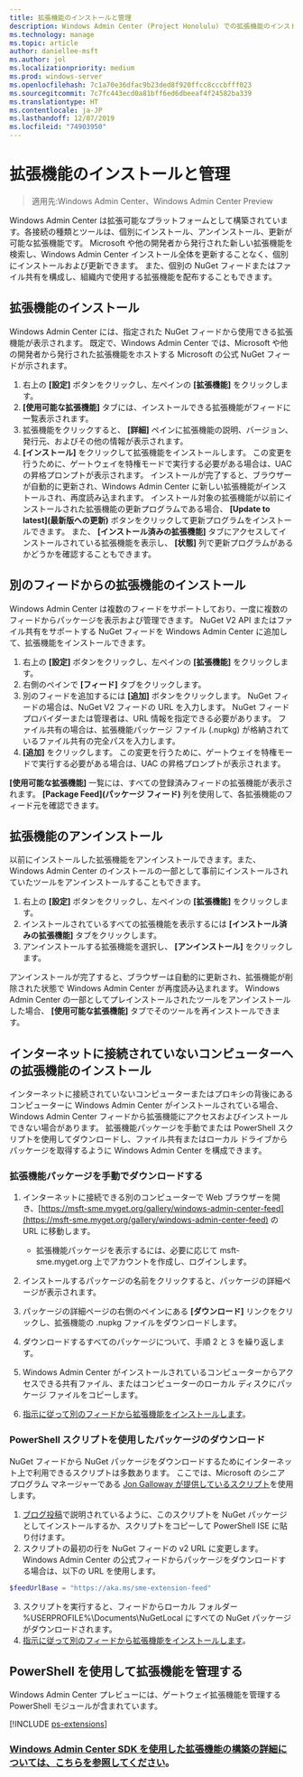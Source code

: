 ```yaml
---
title: 拡張機能のインストールと管理
description: Windows Admin Center (Project Honolulu) での拡張機能のインストールと管理
ms.technology: manage
ms.topic: article
author: daniellee-msft
ms.author: jol
ms.localizationpriority: medium
ms.prod: windows-server
ms.openlocfilehash: 7c1a70e36dfac9b23ded8f920ffcc8cccbfff023
ms.sourcegitcommit: 7c7fc443ecd0a81bff6ed6dbeeaf4f24582ba339
ms.translationtype: HT
ms.contentlocale: ja-JP
ms.lasthandoff: 12/07/2019
ms.locfileid: "74903950"
---
```

# <a name="install-and-manage-extensions"></a>拡張機能のインストールと管理

>適用先:Windows Admin Center、Windows Admin Center Preview

Windows Admin Center は拡張可能なプラットフォームとして構築されています。各接続の種類とツールは、個別にインストール、アンインストール、更新が可能な拡張機能です。 Microsoft や他の開発者から発行された新しい拡張機能を検索し、Windows Admin Center インストール全体を更新することなく、個別にインストールおよび更新できます。 また、個別の NuGet フィードまたはファイル共有を構成し、組織内で使用する拡張機能を配布することもできます。

## <a name="installing-an-extension"></a>拡張機能のインストール

Windows Admin Center には、指定された NuGet フィードから使用できる拡張機能が表示されます。 既定で、Windows Admin Center では、Microsoft や他の開発者から発行された拡張機能をホストする Microsoft の公式 NuGet フィードが示されます。

1. 右上の **[設定]** ボタンをクリックし、左ペインの **[拡張機能]** をクリックします。 
2. **[使用可能な拡張機能]** タブには、インストールできる拡張機能がフィードに一覧表示されます。
3. 拡張機能をクリックすると、 **[詳細]** ペインに拡張機能の説明、バージョン、発行元、およびその他の情報が表示されます。
4. **[インストール]** をクリックして拡張機能をインストールします。 この変更を行うために、ゲートウェイを特権モードで実行する必要がある場合は、UAC の昇格プロンプトが表示されます。 インストールが完了すると、ブラウザーが自動的に更新され、Windows Admin Center に新しい拡張機能がインストールされ、再度読み込まれます。 インストール対象の拡張機能が以前にインストールされた拡張機能の更新プログラムである場合、 **[Update to latest]\(最新版への更新\)** ボタンをクリックして更新プログラムをインストールできます。 また、 **[インストール済みの拡張機能]** タブにアクセスしてインストールされている拡張機能を表示し、 **[状態]** 列で更新プログラムがあるかどうかを確認することもできます。

## <a name="installing-extensions-from-a-different-feed"></a>別のフィードからの拡張機能のインストール

Windows Admin Center は複数のフィードをサポートしており、一度に複数のフィードからパッケージを表示および管理できます。 NuGet V2 API またはファイル共有をサポートする NuGet フィードを Windows Admin Center に追加して、拡張機能をインストールできます。

1. 右上の **[設定]** ボタンをクリックし、左ペインの **[拡張機能]** をクリックします。
2. 右側のペインで **[フィード]** タブをクリックします。
3. 別のフィードを追加するには **[追加]** ボタンをクリックします。 NuGet フィードの場合は、NuGet V2 フィードの URL を入力します。 NuGet フィード プロバイダーまたは管理者は、URL 情報を指定できる必要があります。 ファイル共有の場合は、拡張機能パッケージ ファイル (.nupkg) が格納されているファイル共有の完全パスを入力します。
4. **[追加]** をクリックします。 この変更を行うために、ゲートウェイを特権モードで実行する必要がある場合は、UAC の昇格プロンプトが表示されます。

**[使用可能な拡張機能]** 一覧には、すべての登録済みフィードの拡張機能が表示されます。 **[Package Feed]\(パッケージ フィード\)** 列を使用して、各拡張機能のフィード元を確認できます。

## <a name="uninstalling-an-extension"></a>拡張機能のアンインストール

以前にインストールした拡張機能をアンインストールできます。また、Windows Admin Center のインストールの一部として事前にインストールされていたツールをアンインストールすることもできます。

1. 右上の **[設定]** ボタンをクリックし、左ペインの **[拡張機能]** をクリックします。 
2. インストールされているすべての拡張機能を表示するには **[インストール済みの拡張機能]** タブをクリックします。
3. アンインストールする拡張機能を選択し、 **[アンインストール]** をクリックします。

アンインストールが完了すると、ブラウザーは自動的に更新され、拡張機能が削除された状態で Windows Admin Center が再度読み込まれます。 Windows Admin Center の一部としてプレインストールされたツールをアンインストールした場合、 **[使用可能な拡張機能]** タブでそのツールを再インストールできます。

## <a name="installing-extensions-on-a-computer-without-internet-connectivity"></a>インターネットに接続されていないコンピューターへの拡張機能のインストール

インターネットに接続されていないコンピューターまたはプロキシの背後にあるコンピューターに Windows Admin Center がインストールされている場合、Windows Admin Center フィードから拡張機能にアクセスおよびインストールできない場合があります。 拡張機能パッケージを手動でまたは PowerShell スクリプトを使用してダウンロードし、ファイル共有またはローカル ドライブからパッケージを取得するように Windows Admin Center を構成できます。

### <a name="manually-downloading-extension-packages"></a>拡張機能パッケージを手動でダウンロードする

1. インターネットに接続できる別のコンピューターで Web ブラウザーを開き、[https://msft-sme.myget.org/gallery/windows-admin-center-feed](https://msft-sme.myget.org/gallery/windows-admin-center-feed) の URL に移動します。 

   * 拡張機能パッケージを表示するには、必要に応じて msft-sme.myget.org 上でアカウントを作成し、ログインします。

2. インストールするパッケージの名前をクリックすると、パッケージの詳細ページが表示されます。
3. パッケージの詳細ページの右側のペインにある **[ダウンロード]** リンクをクリックし、拡張機能の .nupkg ファイルをダウンロードします。
4. ダウンロードするすべてのパッケージについて、手順 2 と 3 を繰り返します。
5. Windows Admin Center がインストールされているコンピューターからアクセスできる共有ファイル、またはコンピューターのローカル ディスクにパッケージ ファイルをコピーします。
6. [指示に従って別のフィードから拡張機能をインストールします](#installing-extensions-from-a-different-feed)。

### <a name="downloading-packages-with-a-powershell-script"></a>PowerShell スクリプトを使用したパッケージのダウンロード

NuGet フィードから NuGet パッケージをダウンロードするためにインターネット上で利用できるスクリプトは多数あります。 ここでは、Microsoft のシニア プログラム マネージャーである [Jon Galloway が提供しているスクリプト](https://weblogs.asp.net/jongalloway/downloading-a-local-nuget-repository-with-powershell)を使用します。

1. [ブログ投稿](https://weblogs.asp.net/jongalloway/downloading-a-local-nuget-repository-with-powershell)で説明されているように、このスクリプトを NuGet パッケージとしてインストールするか、スクリプトをコピーして PowerShell ISE に貼り付けます。
2. スクリプトの最初の行を NuGet フィードの v2 URL に変更します。 Windows Admin Center の公式フィードからパッケージをダウンロードする場合は、以下の URL を使用します。

```powershell
$feedUrlBase = "https://aka.ms/sme-extension-feed"
```

3. スクリプトを実行すると、フィードからローカル フォルダー %USERPROFILE%\Documents\NuGetLocal にすべての NuGet パッケージがダウンロードされます。
4. [指示に従って別のフィードから拡張機能をインストールします](#installing-extensions-from-a-different-feed)。

## <a name="manage-extensions-with-powershell"></a>PowerShell を使用して拡張機能を管理する

Windows Admin Center プレビューには、ゲートウェイ拡張機能を管理する PowerShell モジュールが含まれています。

[!INCLUDE [ps-extensions](../includes/ps-extensions.md)]

### <a name="learn-more-about-building-an-extension-with-the-windows-admin-center-sdkextendextensibility-overviewmd"></a>[Windows Admin Center SDK を使用した拡張機能の構築の詳細については、こちらを参照してください](../extend/extensibility-overview.md)。